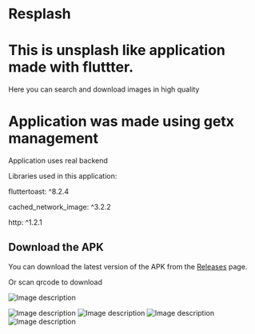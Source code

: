 # Resplash
# This is unsplash like application made with fluttter.

Here you can search and download images in high quality 

# Application was made using getx management

Application uses real backend


Libraries used in this application:

fluttertoast: ^8.2.4

cached_network_image: ^3.2.2

http: ^1.2.1




## Download the APK

You can download the latest version of the APK from the [Releases](apk/resplash.apk) page.

Or scan qrcode to download

![Image description](images/download.png)



![Image description](images/Screenshot_20240601_104316.png)
![Image description](images/Screenshot_20240601_104359.png)
![Image description](images/Screenshot_20240601_104433.png)
![Image description](images/Screenshot_20240601_104454.png)





